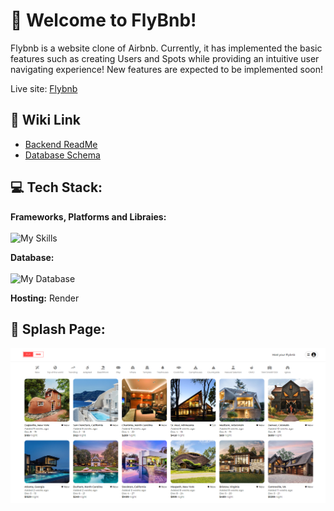 # :house_with_garden: Welcome to FlyBnb!

Flybnb is a website clone of Airbnb. Currently, it has implemented the basic features such as
creating Users and Spots while providing an intuitive user navigating experience! New features are expected to be implemented soon!

Live site: [Flybnb](https://flybnb.onrender.com/)

## :link: Wiki Link
- [Backend ReadMe](./backend/README.md)
- [Database Schema](./blob/assets/data_schema.png)

## :computer: Tech Stack:
**Frameworks, Platforms and Libraies:** <br></br>
![My Skills](https://skillicons.dev/icons?i=js,html,css,nodejs,express,react,redux)

**Database:** <br></br>
![My Database](https://skillicons.dev/icons?i=postgres)

**Hosting:**
Render

## :ocean: Splash Page:
![Alt text](./blob/assets/airbnbsplash.png)
